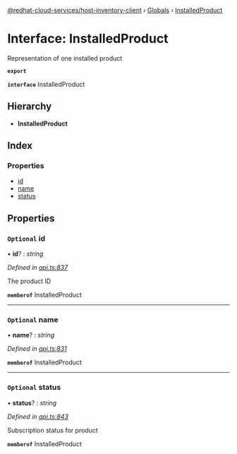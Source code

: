[@redhat-cloud-services/host-inventory-client](../README.md) › [Globals](../globals.md) › [InstalledProduct](installedproduct.md)

# Interface: InstalledProduct

Representation of one installed product

**`export`** 

**`interface`** InstalledProduct

## Hierarchy

* **InstalledProduct**

## Index

### Properties

* [id](installedproduct.md#optional-id)
* [name](installedproduct.md#optional-name)
* [status](installedproduct.md#optional-status)

## Properties

### `Optional` id

• **id**? : *string*

*Defined in [api.ts:837](https://github.com/RedHatInsights/javascript-clients.gi/blob/master/packages/host-inventory/api.ts#L837)*

The product ID

**`memberof`** InstalledProduct

___

### `Optional` name

• **name**? : *string*

*Defined in [api.ts:831](https://github.com/RedHatInsights/javascript-clients.gi/blob/master/packages/host-inventory/api.ts#L831)*

**`memberof`** InstalledProduct

___

### `Optional` status

• **status**? : *string*

*Defined in [api.ts:843](https://github.com/RedHatInsights/javascript-clients.gi/blob/master/packages/host-inventory/api.ts#L843)*

Subscription status for product

**`memberof`** InstalledProduct
